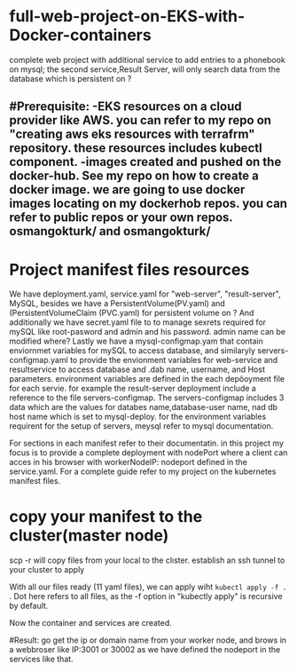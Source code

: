 # full-web-project-on-EKS-with-Docker-containers
complete web project with additional service to add entries to a phonebook on mysql; 
the second service,Result Server, will only search data from the database which is persistent on  ? 

#Prerequisite:
-EKS resources on a cloud provider like AWS. you can refer to my repo on "creating aws eks resources with terrafrm" repository. these resources includes kubectl component.
-images created and pushed on the docker-hub. See my repo on how to create a docker image. we are going to use docker images locating on my dockerhob repos. you can  refer to public repos or your own repos. osmangokturk/ and osmangokturk/
-
# Project manifest files resources
We have deployment.yaml, service.yaml for "web-server", "result-server", MySQL,
besides we have a PersistentVolume(PV.yaml) and (PersistentVolumeClaim (PVC.yaml) for persistent volume on ?
And additionally we have secret.yaml file to to manage sexrets required for mySQL like root-pasword and admin and his password.
admin name can be modified where?
Lastly we have a mysql-configmap.yam that contain enviornmet variables for mySQL to access database,
and similaryly servers-configmap.yaml to provide the envionment variables for web-service and resultservice to 
access database and .dab name, username, and Host parameters.
environment variables are defined in the each depöoyment file for each servie. for example the result-server deployment include a reference to the file servers-configmap.
The servers-configmap includes 3 data which are the values for databes name,database-user name, nad db host name which is set to mysql-deploy.
for the environment variables requirent for the setup of servers, meysql  refer to mysql documentation. 

For sections in each manifest refer to their documentatin. 
in this project my focus is to provide a complete deployment with nodePort 
where a client can acces in his browser with workerNodeIP: nodeport defined in the service.yaml.
For a complete guide refer to my project on the kubernetes manifest files. 

# copy your manifest to the cluster(master node)
scp -r 
will copy files from your local to the clıster. 
establish an ssh tunnel to your cluster to apply 

With all our  files ready (11 yaml files), we can apply wiht  `kubectl apply -f . `.
Dot here refers to all files, as the -f option in "kubectly apply"  is recursive by default. 

Now the container and services are created.

#Result:
go get the ip or domain name from your worker node, and brows in a webbroser like IP:3001 or 30002 as we have defined the nodeport in the services like that. 
